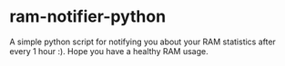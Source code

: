 # ram-notifier-python
A simple python script for notifying you about your RAM statistics after every 1 hour :).
Hope you have a healthy RAM usage.
